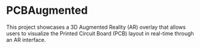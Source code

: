 # PCBAugmented
This project showcases a 3D Augmented Reality (AR) overlay that allows users to visualize the Printed Circuit Board (PCB) layout in real-time through an AR interface.
